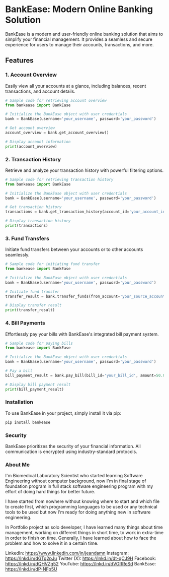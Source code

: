 # BankEase: Modern Online Banking Solution

BankEase is a modern and user-friendly online banking solution that aims to simplify your financial management. It provides a seamless and secure experience for users to manage their accounts, transactions, and more.

## Features

### 1. Account Overview

Easily view all your accounts at a glance, including balances, recent transactions, and account details.

```python
# Sample code for retrieving account overview
from bankease import BankEase

# Initialize the BankEase object with user credentials
bank = BankEase(username='your_username', password='your_password')

# Get account overview
account_overview = bank.get_account_overview()

# Display account information
print(account_overview)
```

### 2. Transaction History

Retrieve and analyze your transaction history with powerful filtering options.

```python
# Sample code for retrieving transaction history
from bankease import BankEase

# Initialize the BankEase object with user credentials
bank = BankEase(username='your_username', password='your_password')

# Get transaction history
transactions = bank.get_transaction_history(account_id='your_account_id', start_date='2023-01-01', end_date='2023-12-31')

# Display transaction history
print(transactions)
```

### 3. Fund Transfers

Initiate fund transfers between your accounts or to other accounts seamlessly.

```python
# Sample code for initiating fund transfer
from bankease import BankEase

# Initialize the BankEase object with user credentials
bank = BankEase(username='your_username', password='your_password')

# Initiate fund transfer
transfer_result = bank.transfer_funds(from_account='your_source_account', to_account='your_destination_account', amount=100.00, description='Payment for services')

# Display transfer result
print(transfer_result)
```

### 4. Bill Payments

Effortlessly pay your bills with BankEase's integrated bill payment system.

```python
# Sample code for paying bills
from bankease import BankEase

# Initialize the BankEase object with user credentials
bank = BankEase(username='your_username', password='your_password')

# Pay a bill
bill_payment_result = bank.pay_bill(bill_id='your_bill_id', amount=50.00)

# Display bill payment result
print(bill_payment_result)
```

### Installation

To use BankEase in your project, simply install it via pip:

```bash
pip install bankease
```

### Security

BankEase prioritizes the security of your financial information. All communication is encrypted using industry-standard protocols.

### About Me

I'm Biomedical Laboratory Scientist who started learning Software Engineering without computer background, now I'm in final stage of foundation program in full stack software engineering program with my effort of doing hard things for better future.

I have started from nowhere without knowing where to start and which file to create first, which programming languages to be used or any technical tools to be used but now I'm ready for doing anything new in software engineering.

In Portfolio project as solo developer, I have learned many things about time management, working on different things in short time, to work in extra-time in order to finish on time. Generally, I have learned about how to face the problem and how to solve it in a certain time.

LinkedIn: https://www.linkedin.com/in/jeandamn
Instagram: https://lnkd.in/dGTg2pJu
Twitter (X): https://lnkd.in/dt-qCJ9H
Facebook: https://lnkd.in/dQHVZg52
YouTube: https://lnkd.in/dVGRReSd
BankEase: https://lnkd.in/dP-NFp5U
